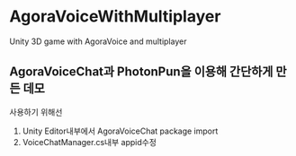 # AgoraVoiceWithMultiplayer
Unity 3D game with AgoraVoice and multiplayer

## AgoraVoiceChat과 PhotonPun을 이용해 간단하게 만든 데모

사용하기 위해선
1. Unity Editor내부에서 AgoraVoiceChat package import
2. VoiceChatManager.cs내부 appid수정
